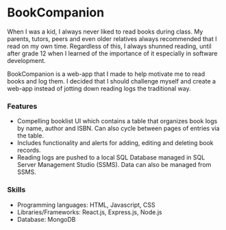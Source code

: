 # BookCompanion

When I was a kid, I always never liked to read books during class. My parents, tutors, peers and even older relatives always recommended that I read on my own time. Regardless of this, I always shunned reading, until after grade 12 when I learned of the importance of it especially in software development.

BookCompanion is a web-app that I made to help motivate me to read books and log them. I decided that I should challenge myself and create a web-app instead of jotting down reading logs the traditional way.

### Features

- Compelling booklist UI which contains a table that organizes book logs by name, author and ISBN. Can also cycle between pages of entries via the table.
- Includes functionality and alerts for adding, editing and deleting book records.
- Reading logs are pushed to a local SQL Database managed in SQL Server Management Studio (SSMS). Data can also be managed from SSMS.

### Skills

- Programming languages: HTML, Javascript, CSS
- Libraries/Frameworks: React.js, Express.js, Node.js
- Database: MongoDB
